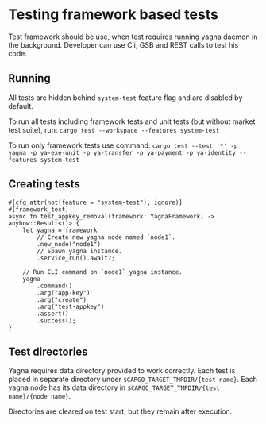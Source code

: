 # Testing framework based tests

Test framework should be use, when test requires running yagna daemon in the background.
Developer can use Cli, GSB and REST calls to test his code.

## Running

All tests are hidden behind `system-test` feature flag and are disabled by default.

To run all tests including framework tests and unit tests (but without market test suite), run:
`cargo test --workspace --features system-test`

To run only framework tests use command:
`cargo test --test '*' -p yagna -p ya-exe-unit -p ya-transfer -p ya-payment -p ya-identity --features system-test`

## Creating tests

```
#[cfg_attr(not(feature = "system-test"), ignore)]
#[framework_test]
async fn test_appkey_removal(framework: YagnaFramework) -> anyhow::Result<()> {
    let yagna = framework
        // Create new yagna node named `node1`.
        .new_node("node1")
        // Spawn yagna instance.
        .service_run().await?;
    
    // Run CLI command on `node1` yagna instance.
    yagna
        .command()
        .arg("app-key")
        .arg("create")
        .arg("test-appkey")
        .assert()
        .success();
}
```

## Test directories

Yagna requires data directory provided to work correctly.
Each test is placed in separate directory under `$CARGO_TARGET_TMPDIR/{test name}`.
Each yagna node has its data directory in `$CARGO_TARGET_TMPDIR/{test name}/{node name}`.

Directories are cleared on test start, but they remain after execution.
